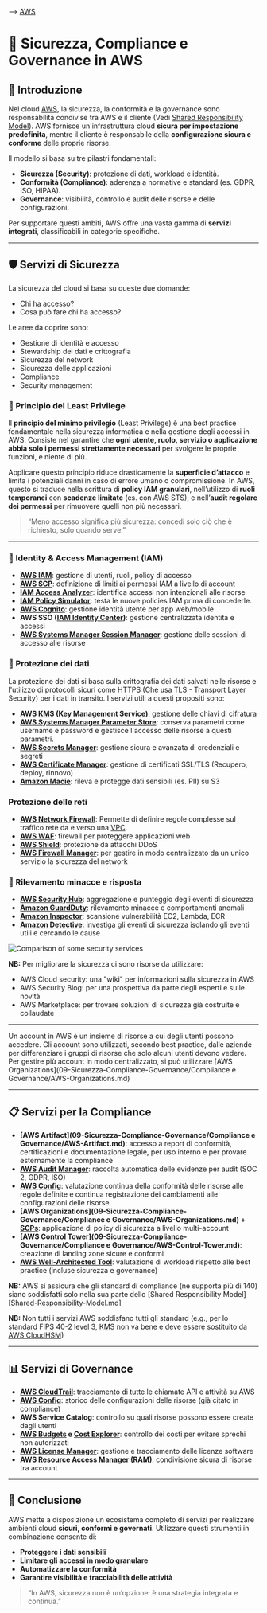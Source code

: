 --> [AWS](00-Intro/AWS.md)
# 🔐 Sicurezza, Compliance e Governance in AWS

## 📘 Introduzione

Nel cloud [AWS](00-Intro/AWS.md), la sicurezza, la conformità e la governance sono responsabilità condivise tra AWS e il cliente (Vedi [Shared Responsibility Model](00-Intro/Shared-Responsibility-Model.md)). 
AWS fornisce un'infrastruttura cloud **sicura per impostazione predefinita**, mentre il cliente è responsabile della **configurazione sicura e conforme** delle proprie risorse.

Il modello si basa su tre pilastri fondamentali:
- **Sicurezza (Security)**: protezione di dati, workload e identità.
- **Conformità (Compliance)**: aderenza a normative e standard (es. GDPR, ISO, HIPAA).
- **Governance**: visibilità, controllo e audit delle risorse e delle configurazioni.

Per supportare questi ambiti, AWS offre una vasta gamma di **servizi integrati**, classificabili in categorie specifiche.

---

## 🛡️ Servizi di Sicurezza

La sicurezza del cloud si basa su queste due domande:
- Chi ha accesso?
- Cosa può fare chi ha accesso?

Le aree da coprire sono:
- Gestione di identità e accesso
- Stewardship dei dati e crittografia
- Sicurezza del network
- Sicurezza delle applicazioni
- Compliance
- Security management

### 🔐 Principio del Least Privilege

Il **principio del minimo privilegio** (Least Privilege) è una best practice fondamentale nella sicurezza informatica e nella gestione degli accessi in AWS. Consiste nel garantire che **ogni utente, ruolo, servizio o applicazione abbia solo i permessi strettamente necessari** per svolgere le proprie funzioni, e niente di più.

Applicare questo principio riduce drasticamente la **superficie d’attacco** e limita i potenziali danni in caso di errore umano o compromissione. 
In AWS, questo si traduce nella scrittura di **policy IAM granulari**, nell’utilizzo di **ruoli temporanei** con **scadenze limitate** (es. con AWS STS), e nell’**audit regolare dei permessi** per rimuovere quelli non più necessari.

> “Meno accesso significa più sicurezza: concedi solo ciò che è richiesto, solo quando serve.”

---

### 👤 Identity & Access Management (IAM)

- **[AWS IAM](09-Sicurezza-Compliance-Governance/Sicurezza/AWS-IAM.md)**: gestione di utenti, ruoli, policy di accesso
- **[AWS SCP](09-Sicurezza-Compliance-Governance/Sicurezza/AWS-Service-Control-Policies.md)**: definizione di limiti ai permessi IAM a livello di account
- **[IAM Access Analyzer](09-Sicurezza-Compliance-Governance/Sicurezza/IAM-Access-Analyzer.md)**: identifica accessi non intenzionali alle risorse
- **[IAM Policy Simulator](09-Sicurezza-Compliance-Governance/Sicurezza/IAM-Policy-Simulator.md)**: testa le nuove policies IAM prima di concederle.
- **[AWS Cognito](09-Sicurezza-Compliance-Governance/Sicurezza/AWS-Cognito.md)**: gestione identità utente per app web/mobile
- **AWS SSO ([IAM Identity Center](09-Sicurezza-Compliance-Governance/Sicurezza/AWS-IAM-Identity-Center.md))**: gestione centralizzata identità e accessi
- **[AWS Systems Manager Session Manager](09-Sicurezza-Compliance-Governance/Sicurezza/AWS-Systems-Manager-Session-Manager.md)**: gestione delle sessioni di accesso alle risorse

### 🔐 Protezione dei dati

La protezione dei dati si basa sulla crittografia dei dati salvati nelle risorse e l'utilizzo di protocolli sicuri come HTTPS (Che usa TLS - Transport Layer Security) per i dati in transito.
I servizi utili a questi propositi sono:
- **[AWS KMS](09-Sicurezza-Compliance-Governance/Sicurezza/AWS-KMS.md) (Key Management Service)**: gestione delle chiavi di cifratura
- **[AWS Systems Manager Parameter Store](09-Sicurezza-Compliance-Governance/Sicurezza/AWS-Systems-Manager-Parameter-Store.md)**: conserva parametri come username e password e gestisce l'accesso delle risorse a questi parametri.
- **[AWS Secrets Manager](09-Sicurezza-Compliance-Governance/Sicurezza/AWS-Secrets-Manager.md)**: gestione sicura e avanzata di credenziali e segreti
- **[AWS Certificate Manager](09-Sicurezza-Compliance-Governance/Sicurezza/AWS-Certificate-Manager.md)**: gestione di certificati SSL/TLS (Recupero, deploy, rinnovo)
- **[Amazon Macie](09-Sicurezza-Compliance-Governance/Sicurezza/Amazon-Macie.md)**: rileva e protegge dati sensibili (es. PII) su S3

### Protezione delle reti
- **[AWS Network Firewall](09-Sicurezza-Compliance-Governance/Sicurezza/AWS-Network-Firewall.md)**: Permette di definire regole complesse sul traffico rete da e verso una [VPC](03-CDN-e-Networking/Amazon-VPC.md).
- **[AWS WAF](09-Sicurezza-Compliance-Governance/Sicurezza/AWS-WAF.md)**: firewall per proteggere applicazioni web
- **[AWS Shield](09-Sicurezza-Compliance-Governance/Sicurezza/AWS-Shield.md)**: protezione da attacchi DDoS
- **[AWS Firewall Manager](09-Sicurezza-Compliance-Governance/Sicurezza/AWS-Firewall-Manager.md)**: per gestire in modo centralizzato da un unico servizio la sicurezza del network
### 🧠 Rilevamento minacce e risposta

- **[AWS Security Hub](09-Sicurezza-Compliance-Governance/Sicurezza/AWS-Security-Hub.md)**: aggregazione e punteggio degli eventi di sicurezza
- **[Amazon GuardDuty](09-Sicurezza-Compliance-Governance/Sicurezza/Amazon-GuardDuty.md)**: rilevamento minacce e comportamenti anomali
- **[Amazon Inspector](09-Sicurezza-Compliance-Governance/Sicurezza/Amazon-Inspector.md)**: scansione vulnerabilità EC2, Lambda, ECR
- **[Amazon Detective](09-Sicurezza-Compliance-Governance/Sicurezza/Amazon-Detective.md)**: investiga gli eventi di sicurezza isolando gli eventi utili e cercando le cause

![Comparison of some security services](security-comparison.png)

**NB:** Per migliorare la sicurezza ci sono risorse da utilizzare:
- AWS Cloud security: una "wiki" per informazioni sulla sicurezza in AWS
- AWS Security Blog: per una prospettiva da parte degli esperti e sulle novità
- AWS Marketplace: per trovare soluzioni di sicurezza già costruite e collaudate

---
Un account in AWS è un insieme di risorse a cui degli utenti possono accedere. Gli account sono utilizzati, secondo best practice, dalle aziende per differenziare i gruppi di risorse che solo alcuni utenti devono vedere.
Per gestire più account in modo centralizzato, si può utilizzare [AWS Organizations](09-Sicurezza-Compliance-Governance/Compliance e Governance/AWS-Organizations.md)

---

## 📋 Servizi per la Compliance

- **[AWS Artifact](09-Sicurezza-Compliance-Governance/Compliance e Governance/AWS-Artifact.md)**: accesso a report di conformità, certificazioni e documentazione legale, per uso interno e per provare esternamente la compliance
- **[AWS Audit Manager](08-Auditing-Monitoring-Logging/AWS-Audit-Manager.md)**: raccolta automatica delle evidenze per audit (SOC 2, GDPR, ISO)
- **[AWS Config](08-Auditing-Monitoring-Logging/AWS-Config.md)**: valutazione continua della conformità delle risorse alle regole definite e continua registrazione dei cambiamenti alle configurazioni delle risorse.
- **[AWS Organizations](09-Sicurezza-Compliance-Governance/Compliance e Governance/AWS-Organizations.md) + [SCPs](09-Sicurezza-Compliance-Governance/Sicurezza/AWS-Service-Control-Policies.md)**: applicazione di policy di sicurezza a livello multi-account
- **[AWS Control Tower](09-Sicurezza-Compliance-Governance/Compliance e Governance/AWS-Control-Tower.md)**: creazione di landing zone sicure e conformi
- **[AWS Well-Architected Tool](08-Auditing-Monitoring-Logging/AWS-Well-Architected-Tool.md)**: valutazione di workload rispetto alle best practice (incluse sicurezza e governance)

**NB:** AWS si assicura che gli standard di compliance (ne supporta più di 140) siano soddisfatti solo nella sua parte dello [Shared Responsibility Model][Shared-Responsibility-Model.md]

**NB:** Non tutti i servizi AWS soddisfano tutti gli standard (e.g., per lo standard FIPS 40-2 level 3, [KMS](09-Sicurezza-Compliance-Governance/Sicurezza/AWS-KMS.md) non va bene e deve essere sostituito da [AWS CloudHSM](09-Sicurezza-Compliance-Governance/Sicurezza/AWS-CloudHSM.md))

---

## 📊 Servizi di Governance


- **[AWS CloudTrail](08-Auditing-Monitoring-Logging/Amazon-CloudTrail.md)**: tracciamento di tutte le chiamate API e attività su AWS
- **[AWS Config](08-Auditing-Monitoring-Logging/AWS-Config.md)**: storico delle configurazioni delle risorse (già citato in compliance)
- **AWS Service Catalog**: controllo su quali risorse possono essere create dagli utenti
- **[AWS Budgets](10-Prezzo-Fatturazione-Supporto/AWS-Budgets.md) e [Cost Explorer](10-Prezzo-Fatturazione-Supporto/AWS-Cost-Explorer.md)**: controllo dei costi per evitare sprechi non autorizzati
- **[AWS License Manager](09-Sicurezza-Compliance-Governance/Sicurezza/AWS-License-Manager.md)**: gestione e tracciamento delle licenze software
- **[AWS Resource Access Manager](09-Sicurezza-Compliance-Governance/Sicurezza/AWS-RAM.md) (RAM)**: condivisione sicura di risorse tra account

---

## 📌 Conclusione

AWS mette a disposizione un ecosistema completo di servizi per realizzare ambienti cloud **sicuri, conformi e governati**. Utilizzare questi strumenti in combinazione consente di:

- **Proteggere i dati sensibili**
- **Limitare gli accessi in modo granulare**
- **Automatizzare la conformità**
- **Garantire visibilità e tracciabilità delle attività**

> “In AWS, sicurezza non è un’opzione: è una strategia integrata e continua.”
